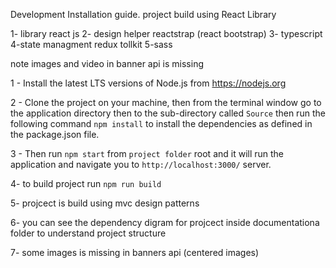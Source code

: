 Development Installation guide.
project build using React Library

1- library  react js
2- design helper reactstrap (react bootstrap)
3- typescript
4-state managment redux tollkit
5-sass

note 
images and video in banner api is missing

1 - Install the latest LTS versions of Node.js from https://nodejs.org 

2 - Clone the project on your machine, then from the terminal window go to the application directory then to the sub-directory called `Source` then run the following command `npm install` to install the dependencies as defined in the package.json file.

<!-- 3 - From the `Source` directory go to `env` folder and create `.env.development` file for environment variables, see the `.env.dist` as an example. -->

3 - Then run `npm start` from `project folder` root and it will run the application and navigate you to `http://localhost:3000/` server.

4- to build project run `npm run build`

5- projcect is build using mvc design patterns

6- you can see the dependency digram for projcect inside documentationa folder
to understand project structure

7- some images is missing in banners api (centered images)

